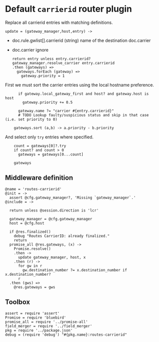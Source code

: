 Default `carrierid` router plugin
=================================

Replace all carrierid entries with matching definitions.

    update = (gateway_manager,host,entry) ->

* doc.rule.gwlist[].carrierid (string) name of the destination doc.carrier
* doc.carrier ignore

      return entry unless entry.carrierid?
      gateway_manager.resolve_carrier entry.carrierid
      .then (gateways) =>
        gateways.forEach (gateway) =>
          gateway.priority = 1

First we must sort the carrier entries using the local hostname preference.

          if gateway.local_gateway_first and host? and gateway.host is host
            gateway.priority += 0.5

          gateway.name ?= "carrier #{entry.carrierid}"
          # TODO Lookup faulty/suspicious status and skip in that case (i.e. set priority to 0)

        gateways.sort (a,b) -> a.priority - b.priority

And select only `try` entries where specified.

        count = gateways[0]?.try
        if count? and count > 0
          gateways = gateways[0...count]

        gateways

Middleware definition
---------------------

    @name = 'routes-carrierid'
    @init = ->
      assert @cfg.gateway_manager?, 'Missing `gateway_manager`.'
    @include = ->

      return unless @session.direction is 'lcr'

      gateway_manager = @cfg.gateway_manager
      host = @cfg.host

      if @res.finalized()
        debug "Routes CarrierID: already finalized."
        return
      promise_all @res.gateways, (x) ->
        Promise.resolve()
        .then ->
          update gateway_manager, host, x
        .then (r) ->
          for gw in r
            gw.destination_number ?= x.destination_number if x.destination_number?
          r
      .then (gws) =>
        @res.gateways = gws

Toolbox
-------

    assert = require 'assert'
    Promise = require 'bluebird'
    promise_all = require '../promise-all'
    field_merger = require '../field_merger'
    pkg = require '../package.json'
    debug = (require 'debug') "#{pkg.name}:routes-carrierid"

